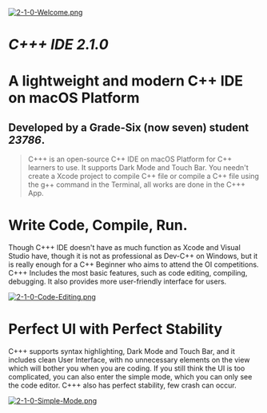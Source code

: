 [![2-1-0-Welcome.png](https://i.postimg.cc/t44BQKT8/2-1-0-Welcome.png)](https://postimg.cc/w7nXDbDk)
# **_C+++ IDE 2.1.0_**
# **A lightweight and modern C++ IDE on macOS Platform**
## Developed by a Grade-Six (now seven) student _23786_.

> C+++ is an open-source C++ IDE on macOS Platform for C++ learners to use. It supports Dark Mode and Touch Bar. You needn't create a Xcode project to compile C++ file or compile a C++ file using the g++ command in the Terminal, all works are done in the C+++ App.


# **Write Code, Compile, Run.**

Though C+++ IDE doesn't have as much function as Xcode and Visual Studio have, though it is not as professional as Dev-C++ on Windows, but it is really enough for a C++ Beginner who aims to attend the OI competitions. C+++ Includes the most basic features, such as code editing, compiling, debugging. It also provides more user-friendly interface for users.

[![2-1-0-Code-Editing.png](https://i.postimg.cc/zfVjcTBh/2-1-0-Code-Editing.png)](https://postimg.cc/SXbCX2cQ)

# **Perfect UI with Perfect Stability**

C+++ supports syntax highlighting, Dark Mode and Touch Bar, and it includes clean User Interface, with no unnecessary elements on the view which will bother you when you are coding. If you still think the UI is too complicated, you can also enter the simple mode, which you can only see the code editor. C+++ also has perfect stability, few crash can occur.

[![2-1-0-Simple-Mode.png](https://i.postimg.cc/65qf3drm/2-1-0-Simple-Mode.png)](https://postimg.cc/w7Km4RbX)
